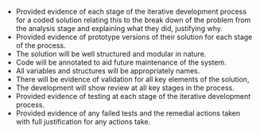 * Provided evidence of each stage of the iterative development process for a coded solution relating this to the break down of the problem from the analysis stage and explaining what they did, justifying why.
* Provided evidence of prototype versions of their solution for each stage of the process.
* The solution will be well structured and modular in nature.
* Code will be annotated to aid future maintenance of the system.
* All variables and structures will be appropriately names.
* There will be evidence of validation for all key elements of the solution,
* The development will show review at all key stages in the process.
* Provided evidence of testing at each stage of the iterative development process.
* Provided evidence of any failed tests and the remedial actions taken with full justification for any actions take.
